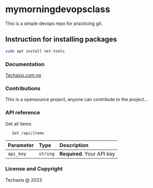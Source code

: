# mymorningdevopsclass
This is a simple devops repo for practicing git.

## Instruction for installing packages

```bash
sudo apt install net-tools
```
### Documentation
[Techaxis.com.np](https://www.techaxis.com.np)

### Contributions
This is a opensource project, anyone can contribute to the project...

### API reference
Get all items
```http
   Get /api/items
```
| Parameter | Type   | Description                |
| :-------- |:------ | :------------------------- |
| `api_key` |`string`| **Required**. Your API key |

### License and Copyright
Techaxis @ 2023
